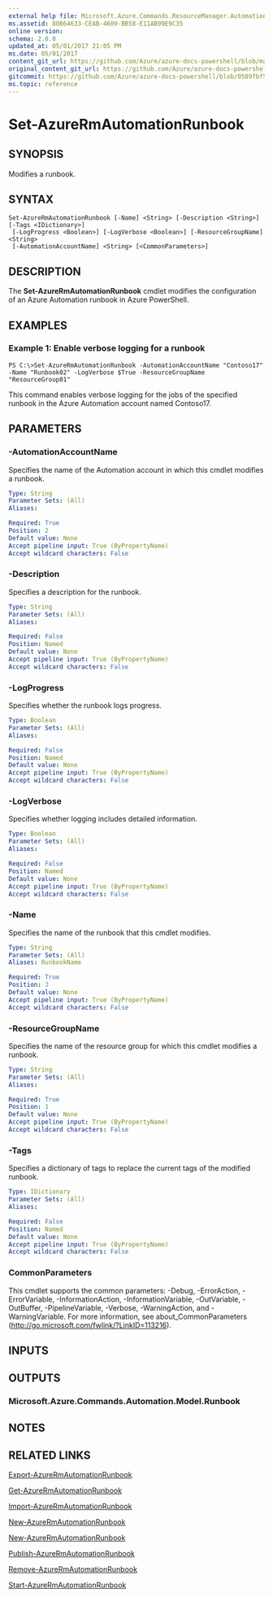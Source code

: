 ```yaml
---
external help file: Microsoft.Azure.Commands.ResourceManager.Automation.dll-Help.xml
ms.assetid: 80B64633-CEAB-4609-BB58-E11AB99E9C35
online version:
schema: 2.0.0
updated_at: 05/01/2017 21:05 PM
ms.date: 05/01/2017
content_git_url: https://github.com/Azure/azure-docs-powershell/blob/master/azureps-cmdlets-docs/ResourceManager/AzureRM.Automation/v1.0.12/Set-AzureRMAutomationRunbook.md
original_content_git_url: https://github.com/Azure/azure-docs-powershell/blob/master/azureps-cmdlets-docs/ResourceManager/AzureRM.Automation/v1.0.12/Set-AzureRMAutomationRunbook.md
gitcommit: https://github.com/Azure/azure-docs-powershell/blob/0589fbf53d27e39e0cf445261d29c64fb0859d62
ms.topic: reference
---
```


# Set-AzureRmAutomationRunbook

## SYNOPSIS
Modifies a runbook.

## SYNTAX

```
Set-AzureRmAutomationRunbook [-Name] <String> [-Description <String>] [-Tags <IDictionary>]
 [-LogProgress <Boolean>] [-LogVerbose <Boolean>] [-ResourceGroupName] <String>
 [-AutomationAccountName] <String> [<CommonParameters>]
```

## DESCRIPTION
The **Set-AzureRmAutomationRunbook** cmdlet modifies the configuration of an Azure Automation runbook in Azure PowerShell.

## EXAMPLES

### Example 1: Enable verbose logging for a runbook
```
PS C:\>Set-AzureRmAutomationRunbook -AutomationAccountName "Contoso17" -Name "Runbook02" -LogVerbose $True -ResourceGroupName "ResourceGroup01"
```

This command enables verbose logging for the jobs of the specified runbook in the Azure Automation account named Contoso17.

## PARAMETERS

### -AutomationAccountName
Specifies the name of the Automation account in which this cmdlet modifies a runbook.

```yaml
Type: String
Parameter Sets: (All)
Aliases: 

Required: True
Position: 2
Default value: None
Accept pipeline input: True (ByPropertyName)
Accept wildcard characters: False
```

### -Description
Specifies a description for the runbook.

```yaml
Type: String
Parameter Sets: (All)
Aliases: 

Required: False
Position: Named
Default value: None
Accept pipeline input: True (ByPropertyName)
Accept wildcard characters: False
```

### -LogProgress
Specifies whether the runbook logs progress.

```yaml
Type: Boolean
Parameter Sets: (All)
Aliases: 

Required: False
Position: Named
Default value: None
Accept pipeline input: True (ByPropertyName)
Accept wildcard characters: False
```

### -LogVerbose
Specifies whether logging includes detailed information.

```yaml
Type: Boolean
Parameter Sets: (All)
Aliases: 

Required: False
Position: Named
Default value: None
Accept pipeline input: True (ByPropertyName)
Accept wildcard characters: False
```

### -Name
Specifies the name of the runbook that this cmdlet modifies.

```yaml
Type: String
Parameter Sets: (All)
Aliases: RunbookName

Required: True
Position: 3
Default value: None
Accept pipeline input: True (ByPropertyName)
Accept wildcard characters: False
```

### -ResourceGroupName
Specifies the name of the resource group for which this cmdlet modifies a runbook.

```yaml
Type: String
Parameter Sets: (All)
Aliases: 

Required: True
Position: 1
Default value: None
Accept pipeline input: True (ByPropertyName)
Accept wildcard characters: False
```

### -Tags
Specifies a dictionary of tags to replace the current tags of the modified runbook.

```yaml
Type: IDictionary
Parameter Sets: (All)
Aliases: 

Required: False
Position: Named
Default value: None
Accept pipeline input: True (ByPropertyName)
Accept wildcard characters: False
```

### CommonParameters
This cmdlet supports the common parameters: -Debug, -ErrorAction, -ErrorVariable, -InformationAction, -InformationVariable, -OutVariable, -OutBuffer, -PipelineVariable, -Verbose, -WarningAction, and -WarningVariable. For more information, see about_CommonParameters (http://go.microsoft.com/fwlink/?LinkID=113216).

## INPUTS

## OUTPUTS

### Microsoft.Azure.Commands.Automation.Model.Runbook

## NOTES

## RELATED LINKS

[Export-AzureRmAutomationRunbook](./Export-AzureRMAutomationRunbook.md)

[Get-AzureRmAutomationRunbook](./Get-AzureRMAutomationRunbook.md)

[Import-AzureRmAutomationRunbook](./Import-AzureRMAutomationRunbook.md)

[New-AzureRmAutomationRunbook](./New-AzureRMAutomationRunbook.md)

[New-AzureRmAutomationRunbook](./New-AzureRMAutomationRunbook.md)

[Publish-AzureRmAutomationRunbook](./Publish-AzureRMAutomationRunbook.md)

[Remove-AzureRmAutomationRunbook](./Remove-AzureRMAutomationRunbook.md)

[Start-AzureRmAutomationRunbook](./Start-AzureRMAutomationRunbook.md)
